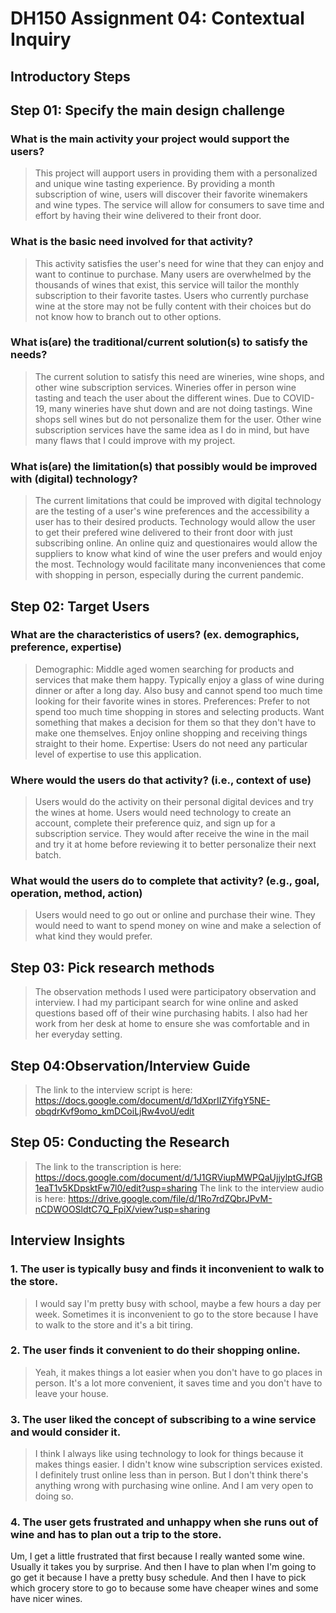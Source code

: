 # DH150 Assignment 04: Contextual Inquiry
## Introductory Steps
## Step 01: Specify the main design challenge 
### What is the main activity your project would support the users?
> This project will aupport users in providing them with a personalized and unique wine tasting experience. By providing a month subscription of wine, users will discover their favorite winemakers and wine types. The service will allow for consumers to save time and effort by having their wine delivered to their front door.

### What is the basic need involved for that activity?
>This activity satisfies the user's need for wine that they can enjoy and want to continue to purchase. Many users are overwhelmed by the thousands of wines that exist, this service will tailor the monthly subscription to their favorite tastes. Users who currently purchase wine at the store may not be fully content with their choices but do not know how to branch out to other options. 

### What is(are) the traditional/current solution(s) to satisfy the needs?
> The current solution to satisfy this need are wineries, wine shops, and other wine subscription services. Wineries offer in person wine tasting and teach the user about the different wines. Due to COVID-19, many wineries have shut down and are not doing tastings. Wine shops sell wines but do not personalize them for the user. Other wine subscription services have the same idea as I do in mind, but have many flaws that I could improve with my project. 


### What is(are) the limitation(s) that possibly would be improved with (digital) technology?
>The current limitations that could be improved with digital technology are the testing of a user's wine preferences and the accessibility a user has to their desired products. Technology would allow the user to get their prefered wine delivered to their front door with just subscribing online. An online quiz and questionaires would allow the suppliers to know what kind of wine the user prefers and would enjoy the most. Technology would facilitate many inconveniences that come with shopping in person, especially during the current pandemic. 



## Step 02: Target Users

### What are the characteristics of users? (ex. demographics, preference, expertise) 
> Demographic: Middle aged women searching for products and services that make them happy. Typically enjoy a glass of wine during dinner or after a long day. Also busy and cannot spend too much time looking for their favorite wines in stores.
> Preferences: Prefer to not spend too much time shopping in stores and selecting products. Want something that makes a decision for them so that they don't have to make one themselves. Enjoy online shopping and receiving things straight to their home. 
> Expertise: Users do not need any particular level of expertise to use this application. 

### Where would the users do that activity? (i.e., context of use)
> Users would do the activity on their personal digital devices and try the wines at home. Users would need technology to create an account, complete their preference quiz, and sign up for a subscription service. They would after receive the wine in the mail and try it at home before reviewing it to better personalize their next batch. 

### What would the users do to complete that activity? (e.g., goal, operation, method, action)

> Users would need to go out or online and purchase their wine. They would need to want to spend money on wine and make a selection of what kind they would prefer.


## Step 03: Pick research methods 
> The observation methods I used were participatory observation and interview. I had my participant search for wine online and asked questions based off of their wine purchasing habits. I also had her work from her desk at home to ensure she was comfortable and in her everyday setting.

## Step 04:Observation/Interview Guide 
>The link to the interview script is here: https://docs.google.com/document/d/1dXprIIZYifgY5NE-obqdrKvf9omo_kmDCoiLjRw4voU/edit

## Step 05: Conducting the Research
> The link to the transcription is here: https://docs.google.com/document/d/1J1GRViupMWPQaUjjylptGJfGB1eaT1v5KDpsktFw7l0/edit?usp=sharing
> The link to the interview audio is here: https://drive.google.com/file/d/1Ro7rdZQbrJPvM-nCDWOOSldtC7Q_FpiX/view?usp=sharing

## Interview Insights
### 1. The user is typically busy and finds it inconvenient to walk to the store. 
>  I would say I'm pretty busy with school, maybe a few hours a day per week. Sometimes it is inconvenient to go to the store because I have to walk to the store and it's a bit tiring. 

### 2. The user finds it convenient to do their shopping online.
> Yeah, it makes things a lot easier when you don't have to go places in person. It's a lot more convenient, it saves time and you don't have to leave your house.

### 3. The user liked the concept of subscribing to a wine service and would consider it.
> I think I always like using technology to look for things because it makes things easier. I didn't know wine subscription services existed. I definitely trust online less than in person. But I don't think there's anything wrong with purchasing wine online. And I am very open to doing so.

### 4. The user gets frustrated and unhappy when she runs out of wine and has to plan out a trip to the store.
Um, I get a little frustrated that first because I really wanted some wine. Usually it takes you by surprise. And then I have to plan when I'm going to go get it because I have a pretty busy schedule. And then I have to pick which grocery store to go to because some have cheaper wines and some have nicer wines.


